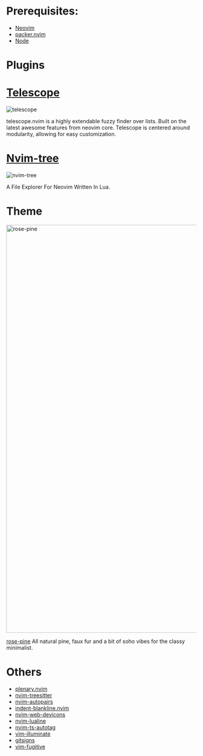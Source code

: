 # Prerequisites:

- [Neovim](https://github.com/neovim/neovim)
- [packer.nvim](https://github.com/wbthomason/packer.nvim)
- [Node](https://github.com/nodejs/node)

# Plugins

# [Telescope](https://github.com/nvim-telescope/telescope.nvim)

![telescope](https://github.com/Jao420/My-Neovim-Lua/assets/102697831/b42afe30-cc0a-49b2-bc68-969a8810ec22)

telescope.nvim is a highly extendable fuzzy finder over lists. Built on the latest awesome features from neovim core. Telescope is centered around modularity, allowing for easy customization.

# [Nvim-tree](https://github.com/kyazdani42/nvim-tree.lua)

![nvim-tree](https://github.com/Jao420/My-Neovim-Lua/assets/102697831/c03409d1-23d1-4b7b-be9e-cd1200b8af92)

A File Explorer For Neovim Written In Lua.

# Theme

<img width="1080" alt="rose-pine" src="https://github.com/Jao420/My-Neovim-Lua/assets/102697831/dd3296b1-27ef-4424-8920-f76abbdac0ba">

[rose-pine](https://github.com/rose-pine/neovim) All natural pine, faux fur and a bit of soho vibes for the classy minimalist.

# Others

- [plenary.nvim](https://github.com/nvim-lua/plenary.nvim)
- [nvim-treesitter](https://github.com/nvim-treesitter/nvim-treesitter)
- [nvim-autopairs](https://github.com/windwp/nvim-autopairs)
- [indent-blankline.nvim](https://github.com/lukas-reineke/indent-blankline.nvim)
- [nvim-web-devicons](https://github.com/kyazdani42/nvim-web-devicons)
- [nvim-lualine](https://github.com/nvim-lualine/lualine.nvim)
- [nvim-ts-autotag](https://github.com/windwp/nvim-ts-autotag)
- [vim-illuminate](https://github.com/RRethy/vim-illuminate)
- [gitsigns](https://github.com/lewis6991/gitsigns.nvim)
- [vim-fugitive](https://github.com/tpope/vim-fugitive)
